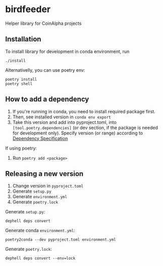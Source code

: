 # birdfeeder

Helper library for CoinAlpha projects

## Installation

To install library for development in conda environment, run

```
./install
```

Alternativelly, you can use poetry env:

```
poetry install
poetry shell
```

## How to add a dependency

1. If you're running in conda, you need to install required package first.
1. Then, see installed version in `conda env export`
1. Take this version and add into pyproject.toml, into `[tool.poetry.dependencies]` (or dev section, if the package is needed for development only). Specify version (or range) according to [Dependency Specification](https://python-poetry.org/docs/dependency-specification/)

If using poetry:

1. Run `poetry add <package>`

## Releasing a new version

1. Change version in `pyproject.toml`
1. Generate `setup.py`
1. Generate `environment.yml`
1. Generate `poetry.lock`


Generate `setup.py`:

```
dephell deps convert
```

Generate conda `environment.yml`:

```
poetry2conda --dev pyproject.toml environment.yml
```

Generate `poetry.lock`:

```
dephell deps convert --env=lock
```
